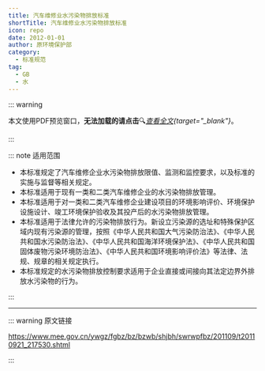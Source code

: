 ```yaml
---
title: 汽车维修业水污染物排放标准
shortTitle: 汽车维修业水污染物排放标准
icon: repo
date: 2012-01-01
author: 原环境保护部
category:
  - 标准规范
tag:
  - GB
  - 水
---
```


::: warning

本文使用PDF预览窗口<Badge text="基于Chromium内核" type="tip" />，**无法加载的请点击**:mag:*[查看全文](/static/pdf/P8/GB/GB-26877-2011.pdf){target="_blank"}*。

:::

::: note 适用范围

- 本标准规定了汽车维修企业水污染物排放限值、监测和监控要求，以及标准的实施与监督等相关规定。
- 本标准适用于现有一类和二类汽车维修企业的水污染物排放管理。
- 本标准适用于对一类和二类汽车维修企业建设项目的环境影响评价、环境保护设施设计、竣工环境保护验收及其投产后的水污染物排放管理。
- 本标准适用于法律允许的污染物排放行为。新设立污染源的选址和特殊保护区域内现有污染源的管理，按照《中华人民共和国大气污染防治法》、《中华人民共和国水污染防治法》、《中华人民共和国海洋环境保护法》、《中华人民共和国固体废物污染环境防治法》、《中华人民共和国环境影响评价法》等法律、法规、规章的相关规定执行。
- 本标准规定的水污染物排放控制要求适用于企业直接或间接向其法定边界外排放水污染物的行为。

:::

<PDF url="/static/pdf/P8/GB/GB-26877-2011.pdf" :zoom=90 height="1020px" />

---

::: warning 原文链接

<https://www.mee.gov.cn/ywgz/fgbz/bz/bzwb/shjbh/swrwpfbz/201109/t20110921_217530.shtml>

:::